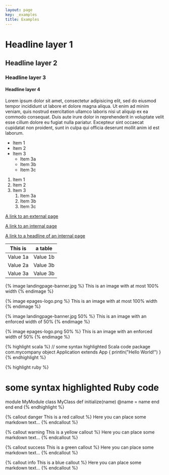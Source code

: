 ```yaml
---
layout: page
key: _examples
title: Examples
---
```


# Headline layer 1



## Headline layer 2



### Headline layer 3



#### Headline layer 4

Lorem ipsum dolor sit amet, consectetur adipisicing elit, sed do eiusmod
tempor incididunt ut labore et dolore magna aliqua. Ut enim ad minim veniam,
quis nostrud exercitation ullamco laboris nisi ut aliquip ex ea commodo
consequat. Duis aute irure dolor in reprehenderit in voluptate velit esse
cillum dolore eu fugiat nulla pariatur. Excepteur sint occaecat cupidatat non
proident, sunt in culpa qui officia deserunt mollit anim id est laborum.



* Item 1
* Item 2
* Item 3
    * Item 3a
    * Item 3b
    * Item 3c



1. Item 1
2. Item 2
3. Item 3
    1. Item 3a
    2. Item 3b
    3. Item 3c



[A link to an external page](http://jekyllrb.com/)

[A link to an internal page](page:apps-getting-started)

[A link to a headline of an internal page](page:apps-getting-started#sign-up-for-free)



| This is       | a table       |
|---------------|---------------|
| Value 1a      | Value 1b      |
| Value 2a      | Value 3b      |
| Value 3a      | Value 3b      |



{% image landingpage-banner.jpg %}
This is an image with at most 100% width
{% endimage %}

{% image epages-logo.png %}
This is an image with at most 100% width
{% endimage %}

{% image landingpage-banner.jpg 50% %}
This is an image with an enforced width of 50%
{% endimage %}

{% image epages-logo.png 50% %}
This is an image with an enforced width of 50%
{% endimage %}



{% highlight scala %}
// some syntax highlighted Scala code
package com.mycompany
object Application extends App {
  println("Hello World!")
}
{% endhighlight %}

{% highlight ruby %}
# some syntax highlighted Ruby code
module MyModule
  class MyClass
    def initialize(name)
      @name = name
    end
  end
end
{% endhighlight %}



{% callout danger This is a red callout %}
Here you can place some markdown text...
{% endcallout %}

{% callout warning This is a yellow callout %}
Here you can place some markdown text...
{% endcallout %}

{% callout success This is a green callout %}
Here you can place some markdown text...
{% endcallout %}

{% callout info This is a blue callout %}
Here you can place some markdown text...
{% endcallout %}
